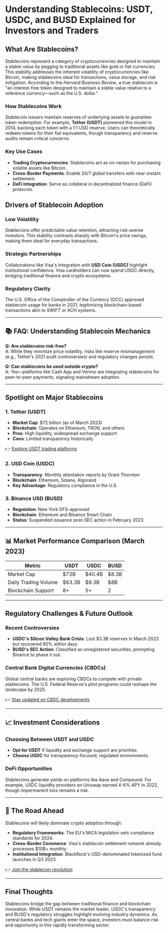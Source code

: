 # Understanding Stablecoins: USDT, USDC, and BUSD Explained for Investors and Traders

## What Are Stablecoins?

Stablecoins represent a category of cryptocurrencies designed to maintain a stable value by pegging to traditional assets like gold or fiat currencies. This stability addresses the inherent volatility of cryptocurrencies like Bitcoin, making stablecoins ideal for transactions, value storage, and risk mitigation. According to the *Harvard Business Review*, a true stablecoin is "an interest-free token designed to maintain a stable value relative to a reference currency—such as the U.S. dollar."

### How Stablecoins Work

Stablecoin issuers maintain reserves of underlying assets to guarantee token redemption. For example, **Tether (USDT)** pioneered this model in 2014, backing each token with a 1:1 USD reserve. Users can theoretically redeem tokens for their fiat equivalents, though transparency and reserve audits remain critical concerns.

### Key Use Cases
- **Trading Cryptocurrencies**: Stablecoins act as on-ramps for purchasing volatile assets like Bitcoin.
- **Cross-Border Payments**: Enable 24/7 global transfers with near-instant settlement.
- **DeFi Integration**: Serve as collateral in decentralized finance (DeFi) protocols.

## Drivers of Stablecoin Adoption

### Low Volatility
Stablecoins offer predictable value retention, attracting risk-averse investors. This stability contrasts sharply with Bitcoin's price swings, making them ideal for everyday transactions.

### Strategic Partnerships
Collaborations like Visa's integration with **USD Coin (USDC)** highlight institutional confidence. Visa cardholders can now spend USDC directly, bridging traditional finance and crypto ecosystems.

### Regulatory Clarity
The U.S. Office of the Comptroller of the Currency (OCC) approved stablecoin usage for banks in 2021, legitimizing blockchain-based transactions akin to SWIFT or ACH systems.

---

## 📚 FAQ: Understanding Stablecoin Mechanics
**Q: Are stablecoins risk-free?**  
A: While they minimize price volatility, risks like reserve mismanagement (e.g., Tether's 2021 audit controversies) and regulatory changes persist.

**Q: Can stablecoins be used outside crypto?**  
A: Yes—platforms like Cash App and Venmo are integrating stablecoins for peer-to-peer payments, signaling mainstream adoption.

---

## Spotlight on Major Stablecoins

### 1. Tether (USDT)
- **Market Cap**: $72 billion (as of March 2023)
- **Blockchain**: Operates on Ethereum, TRON, and others
- **Pros**: High liquidity, widespread exchange support
- **Cons**: Limited transparency historically

👉 [Explore USDT trading platforms](https://bit.ly/okx-bonus)

### 2. USD Coin (USDC)
- **Transparency**: Monthly attestation reports by Grant Thornton
- **Blockchain**: Ethereum, Solana, Algorand
- **Key Advantage**: Regulatory compliance in the U.S.

### 3. Binance USD (BUSD)
- **Regulation**: New York DFS-approved
- **Blockchain**: Ethereum and Binance Smart Chain
- **Status**: Suspended issuance post-SEC action in February 2023

---

## 📊 Market Performance Comparison (March 2023)
| Metric          | USDT     | USDC     | BUSD     |
|-----------------|----------|----------|----------|
| Market Cap      | $72B     | $40.4B   | $8.3B    |
| Daily Trading Volume | $63.3B | $9.3B    | $8B      |
| Blockchain Support | 8+       | 5+       | 2        |

---

## Regulatory Challenges & Future Outlook

### Recent Controversies
- **USDC's Silicon Valley Bank Crisis**: Lost $3.3B reserves in March 2023 but recovered 90% within days.
- **BUSD's SEC Action**: Classified as unregistered securities, prompting Binance to phase it out.

### Central Bank Digital Currencies (CBDCs)
Global central banks are exploring CBDCs to compete with private stablecoins. The U.S. Federal Reserve's pilot programs could reshape the landscape by 2025.

👉 [Stay updated on CBDC developments](https://bit.ly/okx-bonus)

---

## 📈 Investment Considerations

### Choosing Between USDT and USDC
- **Opt for USDT** if liquidity and exchange support are priorities.
- **Choose USDC** for transparency-focused, regulated environments.

### DeFi Opportunities
Stablecoins generate yields on platforms like Aave and Compound. For example, USDC liquidity providers on Uniswap earned 4-6% APY in 2022, though impermanent loss remains a risk.

---

## 🚀 The Road Ahead
Stablecoins will likely dominate crypto adoption through:
- **Regulatory Frameworks**: The EU's MiCA legislation sets compliance standards for 2024.
- **Cross-Border Commerce**: Visa's stablecoin settlement network already processes $10B+ monthly.
- **Institutional Integration**: BlackRock's USD-denominated tokenized fund launches in Q3 2023.

👉 [Join the stablecoin revolution](https://bit.ly/okx-bonus)

---

## Final Thoughts

Stablecoins bridge the gap between traditional finance and blockchain innovation. While USDT remains the market leader, USDC's transparency and BUSD's regulatory struggles highlight evolving industry dynamics. As central banks and tech giants enter the space, investors must balance risk and opportunity in this rapidly transforming sector.